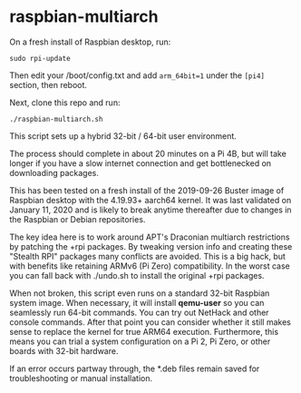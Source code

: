 # raspbian-multiarch

On a fresh install of Raspbian desktop, run:

    sudo rpi-update

Then edit your /boot/config.txt and add `arm_64bit=1` under the `[pi4]` section, then
reboot.

Next, clone this repo and run:

    ./raspbian-multiarch.sh

This script sets up a hybrid 32-bit / 64-bit user environment.
 
The process should complete in about 20 minutes on a Pi 4B, but will take longer
if you have a slow internet connection and get bottlenecked on downloading packages.

This has been tested on a fresh install of the 2019-09-26 Buster image of Raspbian 
desktop with the 4.19.93+ aarch64 kernel. It was last validated on January 11,
2020 and is likely to break anytime thereafter due to changes in the Raspbian
or Debian repositories.

The key idea here is to work around APT's Draconian multiarch restrictions by
patching the +rpi packages. By tweaking version info and creating these "Stealth RPI"
packages many conflicts are avoided. This is a big hack, but with benefits like
retaining ARMv6 (Pi Zero) compatibility. In the worst case you can fall back with
./undo.sh to install the original +rpi packages.

When not broken, this script even runs on a standard 32-bit Raspbian system image. 
When necessary, it will install **qemu-user** so you can seamlessly run 64-bit commands.
You can try out NetHack and other console commands.
After that point you can consider whether it still makes sense to replace
the kernel for true ARM64 execution. Furthermore, this means you can trial a
system configuration on a Pi 2, Pi Zero, or other boards with 32-bit hardware.

If an error occurs partway through, the *.deb files remain saved for troubleshooting or
manual installation.
